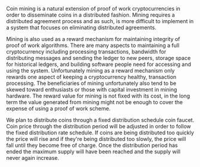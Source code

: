 Coin mining is a natural extension of proof of work cryptocurrencies in order to disseminate coins in a distributed fashion.  Mining requires a distributed agreement process and as such, is more difficult to implement in a system that focuses on eliminating distributed agreements.

Mining is also used as a reward mechanism for maintaining integrity of proof of work algorithms.  There are many aspects to maintaining a full cryptocurrency including processing transactions, bandwidth for distributing messages and sending the ledger to new peers, storage space for historical ledgers, and building software people need for accessing and using the system.  Unfortunately mining as a reward mechanism only rewards one aspect of keeping a cryptocurrency healthy, transaction processing. The beneficiaries of mining unfortunately also tend to be skewed toward enthusiasts or those with capital investment in mining hardware.  The reward value for mining is not fixed with its cost, in the long term the value generated from mining might not be enough to cover the expense of using a proof of work scheme.

We plan to distribute coins through a fixed distribution schedule coin faucet.  Coin price through the distribution period will be adjusted in order to follow the fixed distribution rate schedule.  If coins are being distributed too quickly the price will rise and if they're being distributed too slowly, the price will fall until they become free of charge.  Once the distribution period has ended the maximum supply will have been reached and the supply will never again increase.
